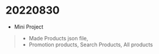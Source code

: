 # 20220830

- Mini Project
> - Made Products json file, 
> - Promotion products, Search Products, All products 

